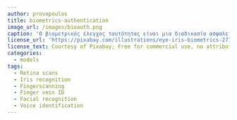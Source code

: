 ```yaml
---
author: provopoulos
title: biometrics-authentication
image_url: /images/bioauth.png
caption: 'Ο βιομετρικός έλεγχος ταυτότητας είναι μια διαδικασία ασφαλείας που βασίζεται στα μοναδικά βιολογικά χαρακτηριστικά ενός ατόμου για να επαληθεύσει την ακεραιότητά του. Τυπικά, ο βιομετρικός έλεγχος ταυτότητας χρησιμοποιείται για τη διαχείριση της πρόσβασης σε φυσικούς και ψηφιακούς πόρους, όπως κτίρια, αίθουσες και υπολογιστικές συσκευές. Παραδείγματα βιομετρικής επαλήθευσης αποτελούν η αναγνώριση ίριδας ματιού, η σάρωση δακτυλικών αποτυπωμάτων, η αναγνώριση προσώπου κλπ.'
license_url: 'https://pixabay.com/illustrations/eye-iris-biometrics-2771174/'
license_text: Courtesy of Pixabay; Free for commercial use, no attribution required.
categories:
  - models
tags:
  - Retina scans
  - Iris recognition
  - Fingerscanning
  - Finger vein ID
  - Facial recognition
  - Voice identification
---
```

